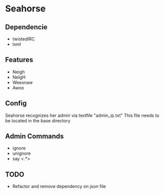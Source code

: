 # Seahorse

## Dependencie
- twistedIRC
- lxml

## Features
- Neigh
- NeIgH
- Weesnaw
- Awoo

## Config
Seahorse recognizes her admin via textfile "admin_ip.txt"
This file needs to be located in the base directory

## Admin Commands
- ignore <nick>
- unignore <nick>
- say <.*> 

## TODO
- Refactor and remove dependency on json file
